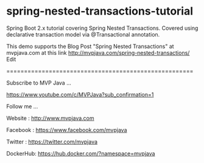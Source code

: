 # spring-nested-transactions-tutorial
Spring Boot 2.x tutorial covering Spring Nested Transactions. Covered using declarative transaction model via @Transactional annotation.


This demo supports the Blog Post "Spring Nested Transactions" at mvpjava.com at this link http://mvpjava.com/spring-nested-transactions/ ‎Edit

=====================================================

Subscribe to MVP Java ...

https://www.youtube.com/c/MVPJava?sub_confirmation=1

Follow me ...

Website  : http://www.mvpjava.com

Facebook : https://www.facebook.com/mvpjava

Twitter  : https://twitter.com/mvpjava

DockerHub: https://hub.docker.com/?namespace=mvpjava
